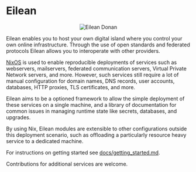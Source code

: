 
# Eilean

<div align="center">
       <img src="./eilean-donan.jpg" alt="Eilean Donan"/>
    <!-- Photo by DAVID ILIFF. License: CC BY-SA 3.0 -->
</div>

Eilean enables you to host your own digital island where you control your own online infrastructure.
Through the use of open standards and federated protocols Eilean allows you to interoperate with other providers.

[NixOS](https://nixos.org/) is used to enable reproducible deployments of services such as webservers, mailservers, federated communication servers, Virtual Private Network servers, and more.
However, such services still require a lot of manual configuration for domain names, DNS records, user accounts, databases, HTTP proxies, TLS certificates, and more.

Eilean aims to be a optioned framework to allow the simple deployment of these services on a single machine, and a library of documentation for common issues in managing runtime state like secrets, databases, and upgrades.

By using Nix, Eilean modules are extensible to other configurations outside this deployment scenario, such as offloading a particularly resource heavy service to a dedicated machine.

For instructions on getting started see [docs/getting_started.md](./docs/getting_started.md).

Contributions for additional services are welcome.

